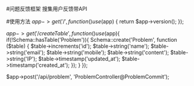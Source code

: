 #问题反馈框架
搜集用户反馈带API


#使用方法
$app->get('/', function () use ($app) {
    return $app->version();
});

$app->get('/createTable',function () use($app){
    if(!Schema::hasTable('Problem')){
        Schema::create('Problem', function ($table) {
            $table->increments('id');
            $table->string('name');
            $table->string('email');
            $table->string('mobile');
            $table->string('content');
            $table->string('IP');
            $table->timestamp('updated_at');
            $table->timestamp('created_at');
        });
    }
});

$app->post('/api/problem', 'ProblemController@ProblemCommit');


